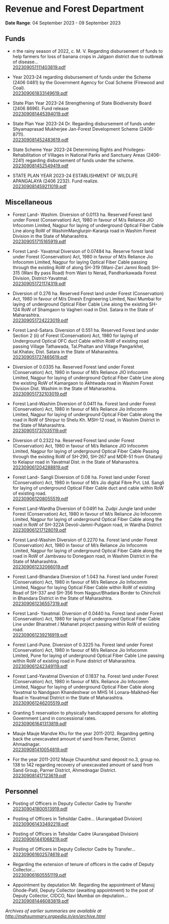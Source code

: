 # Revenue and Forest Department

**Date Range**: 04 September 2023 - 09 September 2023


## Funds
- n the rainy season of 2022, c. M. V. Regarding disbursement of funds to help farmers for loss of banana crops in Jalgaon district due to outbreak of disease...\
  [202309051111403819.pdf](https://gr.maharashtra.gov.in/Site/Upload/Government%20Resolutions/English/202309051111403819.pdf)

- Year 2023-24 regarding disbursement of funds under the Scheme (2406 0481) by the Government Agency for Coal Scheme (Firewood and Coal).\
  [202309061833149619.pdf](https://gr.maharashtra.gov.in/Site/Upload/Government%20Resolutions/English/202309061833149619.pdf)

- State Plan Year 2023-24 Strengthening of State Biodiversity Board (2406 8696). Fund release\
  [202309081445394019.pdf](https://gr.maharashtra.gov.in/Site/Upload/Government%20Resolutions/English/202309081445394019.pdf)

- State Plan Year 2023-24 Dr. Regarding disbursement of funds under Shyamaprasad Mukherjee Jan-Forest Development Scheme (2406-8711).\
  [202309081452483619.pdf](https://gr.maharashtra.gov.in/Site/Upload/Government%20Resolutions/English/202309081452483619.pdf)

- State Scheme Year 2023-24 Determining Rights and Privileges- Rehabilitation of Villages in National Parks and Sanctuary Areas (2406-2241) regarding disbursement of funds under the scheme.\
  [202309081452549419.pdf](https://gr.maharashtra.gov.in/Site/Upload/Government%20Resolutions/English/202309081452549419.pdf)

- STATE PLAN YEAR 2023-24 ESTABLISHMENT OF WILDLIFE APANGALAYA (2406 2232). Fund realize.\
  [202309081459211019.pdf](https://gr.maharashtra.gov.in/Site/Upload/Government%20Resolutions/English/202309081459211019.pdf)

## Miscellaneous
- Forest Land- Washim. Diversion of 0.0113 ha. Reserved Forest land under Forest (Conservation) Act, 1980 in favour of M/s Reliance JIO Infocomm Limited, Nagpur for laying of underground Optical Fiber Cable Line along RoW of WashimManglurpir-Karanja road in Washim Forest Division in the State of Maharashtra.\
  [202309051715165919.pdf](https://gr.maharashtra.gov.in/Site/Upload/Government%20Resolutions/English/202309051715165919.pdf)

- Forest Land- Yavatmal Diversion of 0.07484 ha. Reserve forest land under Forest (Conservation) Act, 1980 in favour of M/s Reliance Jio Infocomm Limited, Nagpur for laying Optical Fiber Cable passing through the existing RoW of along SH-319 (Wani-Zari Jamni Road) SH-315 (Wani By pass Road) from Wani to Nerad, Pandharkawada Forest Division, District-Yavatmal.\
  [202309051721174319.pdf](https://gr.maharashtra.gov.in/Site/Upload/Government%20Resolutions/English/202309051721174319.pdf)

- Diversion of 0.276 ha. Reserved Forest land under Forest (Conservation) Act, 1980 in favour of M/s Dinesh Engineering Limited, Navi Mumbai for laying of underground Optical Fiber Cable Line along the existing SH-124 RoW of Shamgaon to Vagheri road in Dist. Satara in the State of Maharashtra.\
  [202309051724223019.pdf](https://gr.maharashtra.gov.in/Site/Upload/Government%20Resolutions/English/202309051724223019.pdf)

- Forest Land-Satara. Diversion of 0.551 ha. Reserved Forest land under Section 2 (ii) of Forest (Conservation) Act, 1980 for laying of Underground Optical OFC duct Cable within RoW of existing road passing Village Tathawada, Tal.Phaltan and Village Pangarkhel, tal.Khatav, Dist. Satara in the State of Maharashtra.\
  [202309051727465619.pdf](https://gr.maharashtra.gov.in/Site/Upload/Government%20Resolutions/English/202309051727465619.pdf)

- Diversion of 0.0335 ha. Reserved Forest land under Forest (Conservation) Act, 1980 in favour of M/s Reliance JIO Infocomm Limited, Nagpur for laying of underground Optical Fiber Cable Line along the existing RoW of Kamargaon to Akhtwada road in Washim Forest Division Dist. Washim in the State of Maharashtra.\
  [202309051732103019.pdf](https://gr.maharashtra.gov.in/Site/Upload/Government%20Resolutions/English/202309051732103019.pdf)

- Forest Land-Washim Diversion of 0.0411 ha. Forest land under Forest (Conservation) Act, 1980 in favour of M/s Reliance Jio Infocomm Limited, Nagpur for laying of underground Optical Fiber Cable along the road in RoW of Shirpur to Shelu Kh. MSH-12 road, in Washim District in the State of Maharashtra.\
  [202309051737035119.pdf](https://gr.maharashtra.gov.in/Site/Upload/Government%20Resolutions/English/202309051737035119.pdf)

- Diversion of 0.2322 ha. Reserved Forest land under Forest (Conservation) Act, 1980 in favour of M/s Reliance JIO Infocomm Limited, Nagpur for laying of underground Optical Fiber Cable Passing through the existing RoW of SH-290, SH-267 and MDR-51 from Ghatanji to Kelapur road in Yavatmal Dist. in the State of Maharashtra.\
  [202309061204288819.pdf](https://gr.maharashtra.gov.in/Site/Upload/Government%20Resolutions/English/202309061204288819.pdf)

- Forest Land- Sangli Diversion of 0.08 ha. Forest land under Forest (Conservation) Act, 1980 in favour of M/s Jio digital Fibre Pvt. Ltd. Sangli for laying of underground Optical Fiber Cable duct and cable within RoW of existing road.\
  [202309061208055519.pdf](https://gr.maharashtra.gov.in/Site/Upload/Government%20Resolutions/English/202309061208055519.pdf)

- Forest Land-Wardha Diversion of 0.0491 ha. Zudpi Jungle land under Forest (Conservation) Act, 1980 in favour of M/s Reliance Jio Infocomm Limited, Nagpur for laying of underground Optical Fiber Cable along the road in RoW of SH-322A Devoli-Jamni-Pulgaon road, in Wardha District\
  [202309061217128019.pdf](https://gr.maharashtra.gov.in/Site/Upload/Government%20Resolutions/English/202309061217128019.pdf)

- Forest Land-Washim Diversion of 0.2270 ha. Forest land under Forest (Conservation) Act, 1980 in favour of M/s Reliance Jio Infocomm Limited, Nagpur for laying of underground Optical Fiber Cable along the road in RoW of Jambvasu to Donegaon road, in Washim District in the State of Maharashtra.\
  [202309061232066019.pdf](https://gr.maharashtra.gov.in/Site/Upload/Government%20Resolutions/English/202309061232066019.pdf)

- Forest Land-Bhandara Diversion of 1.043 ha. Forest land under Forest (Conservation) Act, 1980 in favour of M/s Reliance Jio Infocomm Limited, Nagpur for laying Optical Fiber Cable within RoW of existing Road of SH-337 and SH-356 from Nagpur/Bhadara Border to Chincholi in Bhandara District in the State of Maharashtra.\
  [202309061236557319.pdf](https://gr.maharashtra.gov.in/Site/Upload/Government%20Resolutions/English/202309061236557319.pdf)

- Forest Land- Yavatmal. Diversion of 0.0440 ha. Forest land under Forest (Conservation) Act, 1980 for laying of underground Optical Fiber Cable Line under Bharatnet / Mahanet project passing within RoW of existing road.\
  [202309061239216919.pdf](https://gr.maharashtra.gov.in/Site/Upload/Government%20Resolutions/English/202309061239216919.pdf)

- Forest Land-Pune. Diversion of 0.3225 ha. Forest land under Forest (Conservation) Act, 1980 in favour of M/s Reliance Jio Infocomm Limited, Pune for laying of underground Optical Fiber Cable Line passing within RoW of existing road in Pune district of Maharashtra.\
  [202309061242349119.pdf](https://gr.maharashtra.gov.in/Site/Upload/Government%20Resolutions/English/202309061242349119.pdf)

- Forest Land-Yavatmal Diversion of 0.1837 ha. Forest land under Forest (Conservation) Act, 1980 in favour of M/s. Reliance Jio Infocomm Limited, Nagpur for laying of underground Optical Fiber Cable along Yavatmal to Nandgaon Khandeshwar on MHS 14 Lonara-Malkhed-Ner Road in Yavatmal District in the State of Maharashtra.\
  [202309061246205519.pdf](https://gr.maharashtra.gov.in/Site/Upload/Government%20Resolutions/English/202309061246205519.pdf)

- Granting 5 reservation to physically handicapped persons for allotting Government Land in concessional rates.\
  [202309061641313819.pdf](https://gr.maharashtra.gov.in/Site/Upload/Government%20Resolutions/English/202309061641313819.pdf)

- Mauje Mauje Mandve Khu for the year 2011-2012. Regarding getting back the unexcavated amount of sand from Parner, District Ahmadnagar.\
  [202309081410054819.pdf](https://gr.maharashtra.gov.in/Site/Upload/Government%20Resolutions/English/202309081410054819.pdf)

- For the year 2011-2012 Mauje Chaumbhut sand deposit no.3, group no. 138 to 142 regarding recovery of unexcavated amount of sand from Sand Group, Parner District, Ahmednagar District.\
  [202309081417123619.pdf](https://gr.maharashtra.gov.in/Site/Upload/Government%20Resolutions/English/202309081417123619.pdf)

## Personnel
- Posting of Officers in Deputy Collector Cadre by Transfer\
  [202309041800513919.pdf](https://gr.maharashtra.gov.in/Site/Upload/Government%20Resolutions/English/202309041800513919.pdf)

- Posting of Officers in Tehsildar Cadre... (Aurangabad Division)\
  [202309061433492219.pdf](https://gr.maharashtra.gov.in/Site/Upload/Government%20Resolutions/English/202309061433492219.pdf)

- Posting of Officers in Tehsildar Cadre (Aurangabad Division)\
  [202309061441068219.pdf](https://gr.maharashtra.gov.in/Site/Upload/Government%20Resolutions/English/202309061441068219.pdf)

- Posting of Officers in Deputy Collector Cadre by Transfer...\
  [202309061602574619.pdf](https://gr.maharashtra.gov.in/Site/Upload/Government%20Resolutions/English/202309061602574619.pdf)

- Regarding the extension of tenure of officers in the cadre of Deputy Collector...\
  [202309061605551119.pdf](https://gr.maharashtra.gov.in/Site/Upload/Government%20Resolutions/English/202309061605551119.pdf)

- Appointment by deputation Mr. Regarding the appointment of Manoj Ghode-Patil, Deputy Collector (awaiting appointment) to the post of Deputy Collector, CIDCO, Navi Mumbai on deputation...\
  [202309081446083819.pdf](https://gr.maharashtra.gov.in/Site/Upload/Government%20Resolutions/English/202309081446083819.pdf)


*Archives of earlier summaries are available at http://mahsummary.orgpedia.in/en/archive.html*